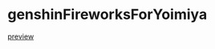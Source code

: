 # genshinFireworksForYoimiya
[preview](https://azuresoar.github.io/genshinFireworksForYoimiya/fireworks.html)
